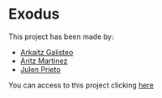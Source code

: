 Exodus
======

This project has been made by:
* [Arkaitz Galisteo](https://github.com/SrArkaitz "Arkaitz github account page")
* [Aritz Martinez](https://github.com/AritzMartinez "Aritz github account page")
* [Julen Prieto](https://github.com/prietojulen "Julen github account page")

You can access to this project clicking [here](http://finaldaw2020.herokuapp.com)
